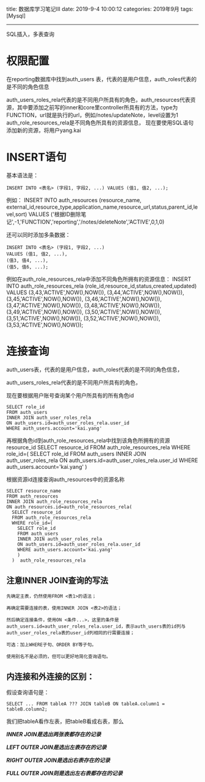 title: 数据库学习笔记III
date: 2019-9-4 10:00:12
categories: 2019年9月
tags: [Mysql]

---

SQL插入，多表查询


<!-- more -->

# 权限配置
在reporting数据库中找到auth_users 表，代表的是用户信息，auth_roles代表的是不同的角色信息

auth_users_roles_rela代表的是不同用户所具有的角色，auth_resources代表资源，其中要添加之前写的inner和core里controller所具有的方法，type为FUNCTION，url就是执行的url，例如/notes/updateNote，level设置为1
auth_role_resources_rela是不同角色所具有的资源信息，
现在要使用SQL语句添加新的资源，将用户yang.kai


# INSERT语句

基本语法是：

    INSERT INTO <表名> (字段1, 字段2, ...) VALUES (值1, 值2, ...);

例如：
    INSERT INTO auth_resources
    (resource_name, external_id,resource_type,application_name,resource_url,status,parent_id,level,sort)
    VALUES
    ('根据ID删除笔记',-1,'FUNCTION','reporting','/notes/deleteNote','ACTIVE',0,1,0)

还可以同时添加多条数据：

    INSERT INTO <表名> (字段1, 字段2, ...)
    VALUES (值1, 值2, ...),
    (值3, 值4, ...),
    (值5, 值6, ...);

例如在auth_role_resources_rela中添加不同角色所拥有的资源信息：
    INSERT INTO auth_role_resources_rela
    (role_id,resource_id,status,created,updated)
    VALUES
    (3,43,'ACTIVE',NOW(),NOW()),
    (3,44,'ACTIVE',NOW(),NOW()),
    (3,45,'ACTIVE',NOW(),NOW()),
    (3,46,'ACTIVE',NOW(),NOW()),
    (3,47,'ACTIVE',NOW(),NOW()),
    (3,48,'ACTIVE',NOW(),NOW()),
    (3,49,'ACTIVE',NOW(),NOW()),
    (3,50,'ACTIVE',NOW(),NOW()),
    (3,51,'ACTIVE',NOW(),NOW()),
    (3,52,'ACTIVE',NOW(),NOW()),
    (3,53,'ACTIVE',NOW(),NOW());



# 连接查询
auth_users表，代表的是用户信息，auth_roles代表的是不同的角色信息，

auth_users_roles_rela代表的是不同用户所具有的角色，

现在要根据用户账号查询某个用户所具有的所有角色id

    SELECT role_id
    FROM auth_users
    INNER JOIN auth_user_roles_rela
    ON auth_users.id=auth_user_roles_rela.user_id
    WHERE auth_users.account='kai.yang'

再根据角色id到auth_role_resources_rela中找到该角色所拥有的资源resource_id
    SELECT resource_id
    FROM auth_role_resources_rela
    WHERE role_id=(
      SELECT role_id
      FROM auth_users
      INNER JOIN auth_user_roles_rela
      ON auth_users.id=auth_user_roles_rela.user_id
      WHERE auth_users.account='kai.yang'
      )

根据资源id连接查询auth_resources中的资源名称

    SELECT resource_name
    FROM auth_resources
    INNER JOIN auth_role_resources_rela
    ON auth_resources.id=auth_role_resources_rela(
      SELECT resource_id
      FROM auth_role_resources_rela
      WHERE role_id=(
        SELECT role_id
        FROM auth_users
        INNER JOIN auth_user_roles_rela
        ON auth_users.id=auth_user_roles_rela.user_id
        WHERE auth_users.account='kai.yang'
        )
      )  auth_role_resources_rela

## 注意INNER JOIN查询的写法

    先确定主表，仍然使用FROM <表1>的语法；

    再确定需要连接的表，使用INNER JOIN <表2>的语法；

    然后确定连接条件，使用ON <条件...>，这里的条件是auth_users.id=auth_user_roles_rela.user_id，表示auth_users表的id列与auth_user_roles_rela表的user_id列相同的行需要连接；

    可选：加上WHERE子句、ORDER BY等子句。

    使用别名不是必须的，但可以更好地简化查询语句。

## 内连接和外连接的区别：

假设查询语句是：

    SELECT ... FROM tableA ??? JOIN tableB ON tableA.column1 = tableB.column2;

我们把tableA看作左表，把tableB看成右表，那么

***INNER JOIN是选出两张表都存在的记录***

***LEFT OUTER JOIN是选出左表存在的记录***


***RIGHT OUTER JOIN是选出右表存在的记录***


***FULL OUTER JOIN则是选出左右表都存在的记录***
